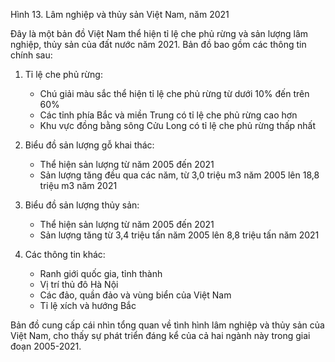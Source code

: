 Hình 13. Lâm nghiệp và thủy sản Việt Nam, năm 2021

Đây là một bản đồ Việt Nam thể hiện tỉ lệ che phủ rừng và sản lượng lâm nghiệp, thủy sản của đất nước năm 2021. Bản đồ bao gồm các thông tin chính sau:

1. Tỉ lệ che phủ rừng:
   - Chú giải màu sắc thể hiện tỉ lệ che phủ rừng từ dưới 10% đến trên 60%
   - Các tỉnh phía Bắc và miền Trung có tỉ lệ che phủ rừng cao hơn
   - Khu vực đồng bằng sông Cửu Long có tỉ lệ che phủ rừng thấp nhất

2. Biểu đồ sản lượng gỗ khai thác:
   - Thể hiện sản lượng từ năm 2005 đến 2021
   - Sản lượng tăng đều qua các năm, từ 3,0 triệu m3 năm 2005 lên 18,8 triệu m3 năm 2021

3. Biểu đồ sản lượng thủy sản:
   - Thể hiện sản lượng từ năm 2005 đến 2021
   - Sản lượng tăng từ 3,4 triệu tấn năm 2005 lên 8,8 triệu tấn năm 2021

4. Các thông tin khác:
   - Ranh giới quốc gia, tỉnh thành
   - Vị trí thủ đô Hà Nội
   - Các đảo, quần đảo và vùng biển của Việt Nam
   - Tỉ lệ xích và hướng Bắc

Bản đồ cung cấp cái nhìn tổng quan về tình hình lâm nghiệp và thủy sản của Việt Nam, cho thấy sự phát triển đáng kể của cả hai ngành này trong giai đoạn 2005-2021.